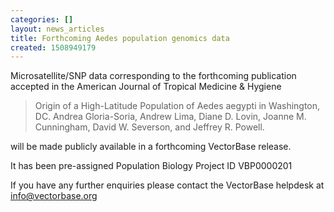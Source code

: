 ```yaml
---
categories: []
layout: news_articles
title: Forthcoming Aedes population genomics data
created: 1508949179
---
```

Microsatellite/SNP data corresponding to the forthcoming publication accepted in the American Journal of Tropical Medicine & Hygiene

<blockquote>
Origin of a High-Latitude Population of Aedes aegypti in Washington, DC. Andrea Gloria-Soria, Andrew Lima, Diane D. Lovin, Joanne M. Cunningham, David W. Severson, and Jeffrey R. Powell. 
</blockquote>

will be made publicly available in a forthcoming VectorBase release.

It has been pre-assigned Population Biology Project ID VBP0000201

If you have any further enquiries please contact the VectorBase helpdesk at info@vectorbase.org

